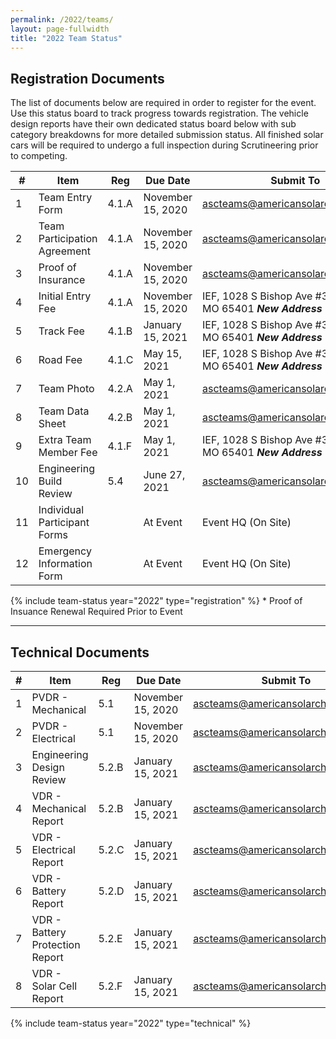 ```yaml
---
permalink: /2022/teams/
layout: page-fullwidth
title: "2022 Team Status"
---
```

<style>table {
    width:100%;
	overflow-x: scroll;
}</style>

## Registration Documents

The list of documents below are required in order to register for the event. Use this status board to track progress towards registration. The vehicle design reports have their own dedicated status board below with sub category breakdowns for more detailed submission status. All finished solar cars will be required to undergo a full inspection during Scrutineering prior to competing.

<span style=" width:100%;">

| #  | Item                         | Reg   | Due Date          | Submit To                                                                         |
|----|------------------------------|-------|-------------------|-----------------------------------------------------------------------------------|
| 1  | Team Entry Form              | 4.1.A | November 15, 2020 | [ascteams@americansolarchallenge.org](mailto:ascteams@americansolarchallenge.org) |
| 2  | Team Participation Agreement | 4.1.A | November 15, 2020 | [ascteams@americansolarchallenge.org](mailto:ascteams@americansolarchallenge.org) |
| 3  | Proof of Insurance           | 4.1.A | November 15, 2020 | [ascteams@americansolarchallenge.org](mailto:ascteams@americansolarchallenge.org) |
| 4  | Initial Entry Fee            | 4.1.A | November 15, 2020 | IEF, 1028 S Bishop Ave #314, Rolla, MO 65401 ***New Address***                    |
| 5  | Track Fee                    | 4.1.B | January 15, 2021  | IEF, 1028 S Bishop Ave #314, Rolla, MO 65401 ***New Address***                    |
| 6  | Road Fee                     | 4.1.C | May 15, 2021      | IEF, 1028 S Bishop Ave #314, Rolla, MO 65401 ***New Address***                    |
| 7  | Team Photo                   | 4.2.A | May 1, 2021       | [ascteams@americansolarchallenge.org](mailto:ascteams@americansolarchallenge.org) |
| 8  | Team Data Sheet              | 4.2.B | May 1, 2021       | [ascteams@americansolarchallenge.org](mailto:ascteams@americansolarchallenge.org) |
| 9  | Extra Team Member Fee        | 4.1.F | May 1, 2021       | IEF, 1028 S Bishop Ave #314, Rolla, MO 65401 ***New Address***                    |
| 10 | Engineering Build Review     | 5.4   | June 27, 2021     | [ascteams@americansolarchallenge.org](mailto:ascteams@americansolarchallenge.org) |
| 11 | Individual Participant Forms |       | At Event          | Event HQ (On Site)                                                                |
| 12 | Emergency Information Form   |       | At Event          | Event HQ (On Site)                                                                |

</span>

{% include team-status year="2022" type="registration" %}
\* Proof of Insuance Renewal Required Prior to Event

--------

## Technical Documents

<span style=" width:100%;">

| # | Item                            | Reg   | Due Date          | Submit To                                                                         |
|---|---------------------------------|-------|-------------------|-----------------------------------------------------------------------------------|
| 1 | PVDR - Mechanical               | 5.1   | November 15, 2020 | [ascteams@americansolarchallenge.org](mailto:ascteams@americansolarchallenge.org) |
| 2 | PVDR - Electrical               | 5.1   | November 15, 2020 | [ascteams@americansolarchallenge.org](mailto:ascteams@americansolarchallenge.org) |
| 3 | Engineering Design Review       | 5.2.B | January 15, 2021  | [ascteams@americansolarchallenge.org](mailto:ascteams@americansolarchallenge.org) |
| 4 | VDR - Mechanical Report         | 5.2.B | January 15, 2021  | [ascteams@americansolarchallenge.org](mailto:ascteams@americansolarchallenge.org) |
| 5 | VDR - Electrical Report         | 5.2.C | January 15, 2021  | [ascteams@americansolarchallenge.org](mailto:ascteams@americansolarchallenge.org) |
| 6 | VDR - Battery Report            | 5.2.D | January 15, 2021  | [ascteams@americansolarchallenge.org](mailto:ascteams@americansolarchallenge.org) |
| 7 | VDR - Battery Protection Report | 5.2.E | January 15, 2021  | [ascteams@americansolarchallenge.org](mailto:ascteams@americansolarchallenge.org) |
| 8 | VDR - Solar Cell Report         | 5.2.F | January 15, 2021  | [ascteams@americansolarchallenge.org](mailto:ascteams@americansolarchallenge.org) |

</span>

{% include team-status year="2022" type="technical" %}
